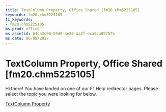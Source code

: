 ```yaml
---
title: TextColumn Property, Office Shared [fm20.chm5225105]
keywords: fm20.chm5225105
f1_keywords:
- fm20.chm5225105
ms.prod: office
ms.assetid: b4ca3c90-59d9-4e20-aa3f-eca0ca09757b
ms.date: 06/08/2017
---
```



# TextColumn Property, Office Shared [fm20.chm5225105]

Hi there! You have landed on one of our F1 Help redirector pages. Please select the topic you were looking for below.

[TextColumn Property](http://msdn.microsoft.com/library/65a18466-3a31-d3a8-4585-eb0ba3a6e473%28Office.15%29.aspx)

